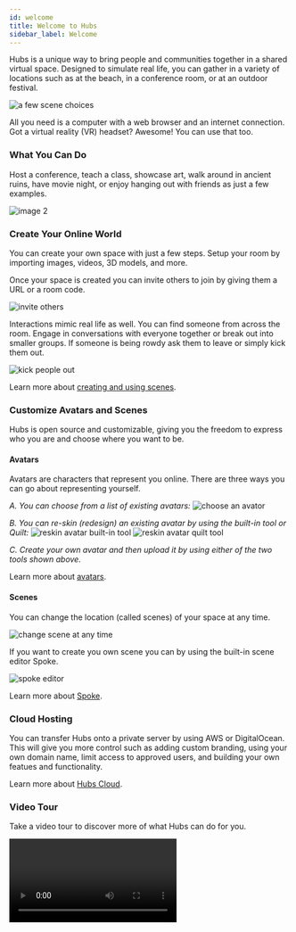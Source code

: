 ```yaml
---
id: welcome
title: Welcome to Hubs
sidebar_label: Welcome
---
```


Hubs is a unique way to bring people and communities together in a shared virtual space. Designed to simulate real life, you can gather in a variety of locations such as at the beach, in a conference room, or at an outdoor festival.

![a few scene choices](/img/sceneChoices2.jpg)

All you need is a computer with a web browser and an internet connection. Got a virtual reality (VR) headset? Awesome! You can use that too.


### What You Can Do
Host a conference, teach a class, showcase art, walk around in ancient ruins, have movie night, or enjoy hanging out with friends as just a few examples. 

![image 2](/img/hubs-scenes3.jpeg)



### Create Your Online World
You can create your own space with just a few steps. Setup your room by importing images, videos, 3D models, and more. 

Once your space is created you can invite others to join by giving them a URL or a room code.

![invite others](/img/inviteOthers1.jpg)


Interactions mimic real life as well. You can find someone from across the room. Engage in conversations with everyone together or break out into smaller groups. If someone is being rowdy ask them to leave or simply kick them out.

![kick people out](/img/kickOut.jpg)

Learn more about [creating and using scenes](https://hubs.mozilla.com/docs/spoke-creating-projects.html).



### Customize Avatars and Scenes
Hubs is open source and customizable, giving you the freedom to express who you are and choose where you want to be. 

#### Avatars
Avatars are characters that represent you online. There are three ways you can go about representing yourself.

_A. You can choose from a list of existing avatars:_
![choose an avator](/img/welcome-avator-choices.jpg)

_B. You can re-skin (redesign) an existing avatar by using the built-in tool or Quilt:_
![reskin avatar built-in tool](/img/welcome-avatar-reskin.jpg)
![reskin avatar quilt tool](/img/welcome-avatar-quilt.jpg)


_C. Create your own avatar and then upload it by using either of the two tools shown above._

Learn more about [avatars](https://hubs.mozilla.com/docs/intro-avatars.html).


#### Scenes
You can change the location (called scenes) of your space at any time.

![change scene at any time](/img/welcome-change-scene.jpg)

If you want to create you own scene you can by using the built-in scene editor Spoke.

![spoke editor](/img/welcome-spoke-editor.jpg)

Learn more about [Spoke](https://hubs.mozilla.com/docs/spoke-creating-projects.html).


### Cloud Hosting
You can transfer Hubs onto a private server by using AWS or DigitalOcean. This will give you more control such as adding custom branding, using your own domain name, limit access to approved users, and building your own featues and functionality.

Learn more about [Hubs Cloud](https://hubs.mozilla.com/cloud).



### Video Tour
Take a video tour to discover more of what Hubs can do for you.

<video controls>
  <source src="/img/GettingStartedHubs3.mp4" type="video/mp4" />
  Your browser does not support HTML5 video.
</video>
